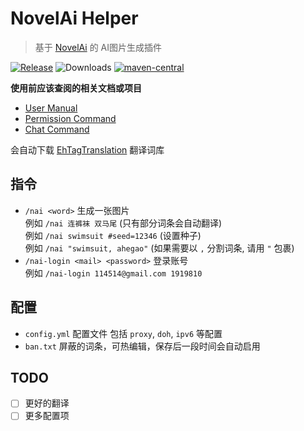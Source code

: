 # NovelAi Helper

> 基于 [NovelAi](https://novelai.net/image) 的 AI图片生成插件

[![Release](https://img.shields.io/github/v/release/cssxsh/novelai-helper)](https://github.com/cssxsh/novelai-helper/releases)
![Downloads](https://img.shields.io/github/downloads/cssxsh/novelai-helper/total)
[![maven-central](https://img.shields.io/maven-central/v/xyz.cssxsh.mirai/novelai-helper)](https://search.maven.org/artifact/xyz.cssxsh.mirai/novelai-helper)

**使用前应该查阅的相关文档或项目**

* [User Manual](https://github.com/mamoe/mirai/blob/dev/docs/UserManual.md)
* [Permission Command](https://github.com/mamoe/mirai/blob/dev/mirai-console/docs/BuiltInCommands.md#permissioncommand)
* [Chat Command](https://github.com/project-mirai/chat-command)

会自动下载 [EhTagTranslation](https://github.com/EhTagTranslation/Database) 翻译词库

## 指令

* `/nai <word>` 生成一张图片   
  例如 `/nai 连裤袜 双马尾` (只有部分词条会自动翻译)  
  例如 `/nai swimsuit #seed=12346` (设置种子)  
  例如 `/nai "swimsuit, ahegao"` (如果需要以 `,` 分割词条, 请用 `"` 包裹)
* `/nai-login <mail> <password>` 登录账号  
  例如 `/nai-login 114514@gmail.com 1919810`

## 配置

* `config.yml` 配置文件 包括 `proxy`, `doh`, `ipv6` 等配置
* `ban.txt` 屏蔽的词条，可热编辑，保存后一段时间会自动启用

## TODO

* [ ] 更好的翻译
* [ ] 更多配置项